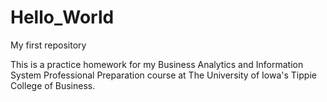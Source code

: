 # Hello_World
My first repository

This is a practice homework for my Business Analytics and Information System Professional Preparation course at The University of Iowa's Tippie College of Business.
